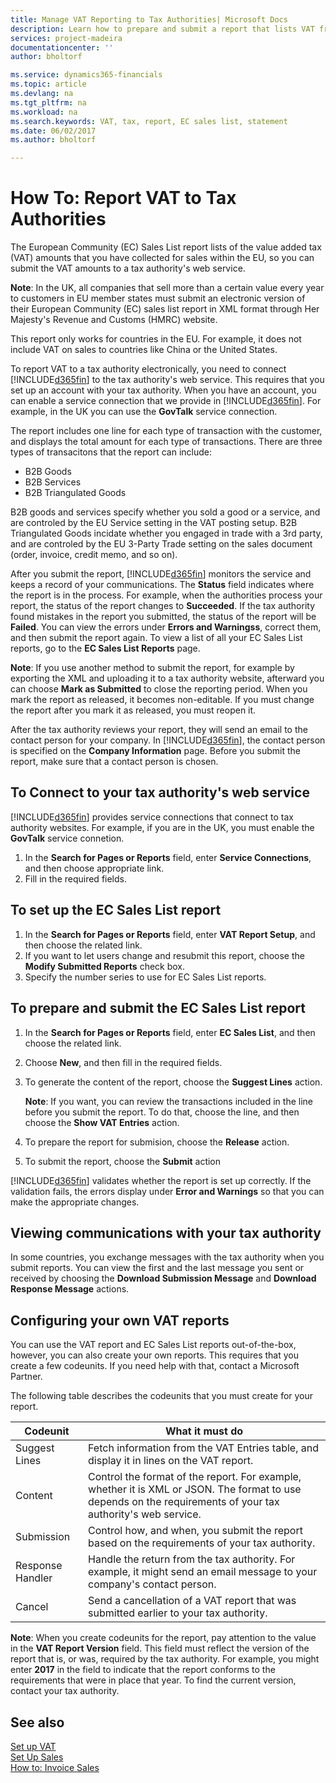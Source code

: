 ```yaml
---
title: Manage VAT Reporting to Tax Authorities| Microsoft Docs
description: Learn how to prepare and submit a report that lists VAT from sales during a period to a tax authority.
services: project-madeira
documentationcenter: ''
author: bholtorf

ms.service: dynamics365-financials
ms.topic: article
ms.devlang: na
ms.tgt_pltfrm: na
ms.workload: na
ms.search.keywords: VAT, tax, report, EC sales list, statement
ms.date: 06/02/2017
ms.author: bholtorf

---
```


# How To: Report VAT to Tax Authorities
The European Community (EC) Sales List report lists of the value added tax (VAT) amounts that you have collected for sales within the EU, so you can submit the VAT amounts to a tax authority's web service.

**Note**: In the UK, all companies that sell more than a certain value every year to customers in EU member states must submit an electronic version of their European Community (EC) sales list report in XML format through Her Majesty's Revenue and Customs (HMRC) website.

This report only works for countries in the EU. For example, it does not include VAT on sales to countries like China or the United States.

To report VAT to a tax authority electronically, you need to connect [!INCLUDE[d365fin](includes/d365fin_md.md)] to the tax authority's web service. This requires that you set up an account with your tax authority. When you have an account, you can enable a service connection that we provide in [!INCLUDE[d365fin](includes/d365fin_md.md)]. For example, in the UK you can use the **GovTalk** service connection.

The report includes one line for each type of transaction with the customer, and displays the total amount for each type of transactions. There are three types of transacitons that the report can include: 

* B2B Goods
* B2B Services
* B2B Triangulated Goods

B2B goods and services specify whether you sold a good or a service, and are controled by the EU Service setting in the VAT posting setup. B2B Triangulated Goods incidate whether you engaged in trade with a 3rd party, and are controled by the EU 3-Party Trade setting on the sales document (order, invoice, credit memo, and so on).

After you submit the report, [!INCLUDE[d365fin](includes/d365fin_md.md)] monitors the service and keeps a record of your communications. The **Status** field indicates where the report is in the process. For example, when the authorities process your report, the status of the report changes to **Succeeded**. If the tax authority found mistakes in the report you submitted, the status of the report will be **Failed**. You can view the errors under **Errors and Warningss**, correct them, and then submit the report again. To view a list of all your EC Sales List reports, go to the **EC Sales List Reports** page.

**Note**: If you use another method to submit the report, for example by exporting the XML and uploading it to a tax authority website, afterward you can choose **Mark as Submitted** to close the reporting period. When you mark the report as released, it becomes non-editable. If you must change the report after you mark it as released, you must reopen it.

After the tax authority reviews your report, they will send an email to the contact person for your company. In [!INCLUDE[d365fin](includes/d365fin_md.md)], the contact person is specified on the **Company Information** page. Before you submit the report, make sure that a contact person is chosen.

<!--**Note**: The EC Sales List report can contain up to 1000 lines. If you have more lines, you must submit another report. -->

## To Connect to your tax authority's web service
[!INCLUDE[d365fin](includes/d365fin_md.md)] provides service connections that connect to tax authority websites. For example, if you are in the UK, you must enable the **GovTalk** service connetion.  

1. In the **Search for Pages or Reports** field, enter **Service Connections**, and then choose appropriate link. <!-- remember to get the updated text for this-->
2. Fill in the required fields.  

## To set up the EC Sales List report
1. In the **Search for Pages or Reports** field, enter **VAT Report Setup**, and then choose the related link.  
2. If you want to let users change and resubmit this report, choose the **Modify Submitted Reports** check box.  
3. Specify the number series to use for EC Sales List reports.  

## To prepare and submit the EC Sales List report
1. In the **Search for Pages or Reports** field, enter **EC Sales List**, and then choose the related link.
2. Choose **New**, and then fill in the required fields.
3. To generate the content of the report, choose the **Suggest Lines** action.

    **Note**: If you want, you can review the transactions included in the line before you submit the report. To do that, choose the line, and then choose the **Show VAT Entries** action. 
4. To prepare the report for submision, choose the **Release** action.
5. To submit the report, choose the **Submit** action

[!INCLUDE[d365fin](includes/d365fin_md.md)] validates whether the report is set up correctly. If the validation fails, the errors display under **Error and Warnings** so that you can make the appropriate changes.

## Viewing communications with your tax authority
In some countries, you exchange messages with the tax authority when you submit reports. You can view the first and the last message you sent or received by choosing the **Download Submission Message** and **Download Response Message** actions.  

## Configuring your own VAT reports
You can use the VAT report and EC Sales List reports out-of-the-box, however, you can also create your own reports. This requires that you create a few codeunits. If you need help with that, contact a Microsoft Partner.  
    
The following table describes the codeunits that you must create for your report.

| Codeunit | What it must do |
|----|-----|
|Suggest Lines| Fetch information from the VAT Entries table, and display it in lines on the VAT report.|
|Content | Control the format of the report. For example, whether it is XML or JSON. The format to use depends on the requirements of your tax authority's web service. |
|Submission | Control how, and when, you submit the report based on the requirements of your tax authority. |
|Response Handler | Handle the return from the tax authority. For example, it might send an email message to your company's contact person. |
|Cancel | Send a cancellation of a VAT report that was submitted earlier to your tax authority. |

**Note**: When you create codeunits for the report, pay attention to the value in the **VAT Report Version** field. This field must reflect the version of the report that is, or was, required by the tax authority. For example, you might enter **2017** in the field to indicate that the report conforms to the requirements that were in place that year. To find the current version, contact your tax authority.  

## See also
[Set up VAT](finance-setup-vat.md)  
[Set Up Sales](sales-setup-sales.md)  
[How to: Invoice Sales](sales-setup-sales.md)  
